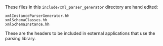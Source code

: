 These files in this `include/xml_parser_generator` directory are hand edited: 

```
xmlInstanceParserGenerator.hh
xmlSchemaClasses.hh
xmlSchemaInstance.hh
```

These are the headers to be included in external applications that use the parsing library.
